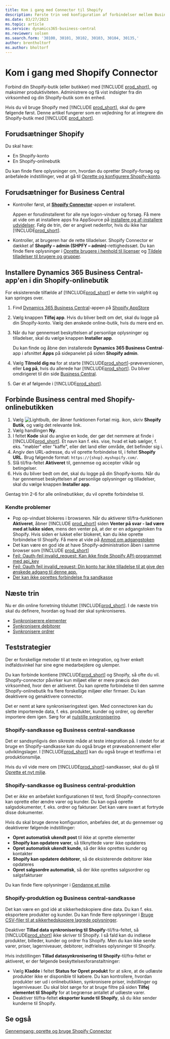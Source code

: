 ```yaml
---
title: Kom i gang med Connector til Shopify
description: Første trin ved konfiguration af forbindelser mellem Business central og Shopify
ms.date: 03/27/2023
ms.topic: article
ms.service: dynamics365-business-central
ms.reviewer: solsen
ms.search.form: '30100, 30101, 30102, 30103, 30104, 30135,'
author: brentholtorf
ms.author: bholtorf
---
```


# Kom i gang med Shopify Connector

Forbind din Shopify-butik (eller butikker) med [!INCLUDE [prod_short](../includes/prod_short.md)], og maksimer produktiviteten. Administrere og få vist indsigter fra din virksomhed og din Shopify-butik som én enhed.

Hvis du vil bruge Shopify med [!INCLUDE [prod_short](../includes/prod_short.md)], skal du gøre følgende først. Denne artikel fungerer som en vejledning for at integrere din Shopify-butik med [!INCLUDE [prod_short](../includes/prod_short.md)].

## Forudsætninger Shopify

Du skal have:

- En Shopify-konto
- En Shopify-onlinebutik

Du kan finde flere oplysninger om, hvordan du opretter Shopify-forsøg og anbefalede indstillinger, ved at gå til [Oprette og konfigurere Shopify-konto](shopify-account.md).

## Forudsætninger for Business Central

- Kontroller først, at **[Shopify Connector](https://go.microsoft.com/fwlink/?linkid=2196238)**-appen er installeret.

  Appen er forudinstalleret for alle nye logon-vinduer og forsøg. Få mere at vide om at installere apps fra AppSource på [installere og af-installere udvidelser](../ui-extensions-install-uninstall.md#install). Følg de trin, der er angivet nedenfor, hvis du ikke har [!INCLUDE[prod_short](../includes/prod_short.md)].

- Kontroller, at brugeren har de rette tilladelser. Shopify Connector er dækket af **Shopify – admin (SHPFY – admin)**-rettighedssæt. Du kan finde flere oplysninger i [Oprette brugere i henhold til licenser](../ui-how-users-permissions.md) og [Tildele tilladelser til brugere og grupper](../ui-define-granular-permissions.md).

## Installere Dynamics 365 Business Central-app'en i din Shopify-onlinebutik

For eksisterende tilfælde af [!INCLUDE[prod_short](../includes/prod_short.md)] er dette trin valgfrit og kan springes over.

1. Find [Dynamics 365 Business Central](https://apps.shopify.com/dynamics-365-business-central)-appen på [Shopify AppStore](https://apps.shopify.com/)
2. Vælg knappen **Tilføj app**. Hvis du bliver bedt om det, skal du logge på din Shopify-konto. Vælg den ønskede online-butik, hvis du mere end en.
3. Når du har gennemset beskyttelsen af personlige oplysninger og tilladelser, skal du vælge knappen **Installer app**.

   Du kan finde og åbne den installerede **Dynamics 365 Business Central**-app i afsnittet **Apps** på sidepanelet på siden **Shopify admin**.
4. Vælg **Tilmeld dig nu** for at starte [!INCLUDE[prod_short](../includes/prod_short.md)]-prøveversionen, eller **Log på**, hvis du allerede har [!INCLUDE[prod_short](../includes/prod_short.md)]. Du bliver omdirigeret til din side [Business Central](https://businesscentral.dynamics.com).
5. Gør ét af følgende i [!INCLUDE[prod_short](../includes/prod_short.md)].

## Forbinde Business central med Shopify-onlinebutikken

1. Vælg ![Lightbulb, der åbner funktionen Fortæl mig.](../media/ui-search/search_small.png "Fortæl mig, hvad du vil foretage dig") ikon, skriv **Shopify Butik**, og vælg det relevante link.
2. Vælg handlingen **Ny**.  
3. I feltet **Kode** skal du angive en kode, der gør det nemmere at finde i [!INCLUDE[prod_short](../includes/prod_short.md)]. Et navn kan f. eks. vise, hvad et køb sælger, f. eks. "møbler" eller "kaffe", eller det land eller område, det befinder sig i.
4. Angiv den URL-adresse, du vil oprette forbindelse til, i feltet **Shopify URL**. Brug følgende format: `https://{shop}.myshopify.com/`.
5. Slå til/fra-feltet **Aktiveret** til, gennemse og accepter vilkår og betingelser.
6. Hvis du bliver bedt om det, skal du logge på din Shopify-konto. Når du har gennemset beskyttelsen af personlige oplysninger og tilladelser, skal du vælge knappen **Installer app**.

Gentag trin 2-6 for alle onlinebutikker, du vil oprette forbindelse til.

### Kendte problemer

- Pop op-vinduet blokeres i browseren. Når du aktiverer til/fra-funktionen **Aktiveret**, åbner [!INCLUDE [prod_short](../includes/prod_short.md)] siden **Venter på svar - lad være med at lukke siden**, mens den venter på, at der er en adgangstoken fra Shopify. Hvis siden er lukket eller blokeret, kan du ikke oprette forbindelse til Shopify. Få mere at vide på [Anmod om adgangstoken](troubleshoot.md#request-the-access-token)
- Det kan være en god ide at have Shopify-administration åben i samme browser som [!INCLUDE [prod_short](../includes/prod_short.md)]
- [Fejl: Oauth-fejl invalid_request: Kan ikke finde Shopify API-programmet med api_key](troubleshoot.md#error-oauth-error-invalid_request-could-not-find-shopify-api-application-with-api_key)
- [Fejl: Oauth fejl invalid_request: Din konto har ikke tilladelse til at give den ønskede adgang til denne app.](troubleshoot.md#error-oauth-error-invalid_request-your-account-does-not-have-permission-to-grant-the-requested-access-for-this-app)
- [Der kan ikke oprettes forbindelse fra sandkasse](troubleshoot.md#verify-and-enable-permissions-to-make-http-requests-in-a-non-production-environment)

## Næste trin

Nu er din online forretning tilsluttet [!INCLUDE[prod_short](../includes/prod_short.md)]. I de næste trin skal du definere, hvordan og hvad der skal synkroniseres.

- [Synkroniserere elementer](synchronize-items.md)
- [Synkronisere debitorer](synchronize-customers.md)
- [Synkronisere ordrer](synchronize-orders.md)

## Teststrategier

Der er forskellige metoder til at teste en integration, og hver enkelt indfaldsvinkel har sine egne medarbejdere og ulemper.

Du kan forbinde kontiene [!INCLUDE[prod_short](../includes/prod_short.md)] og Shopify, så ofte du vil. Shopify-connector påvirker kun miljøet eller er mere præcis den virksomhed, hvor den er aktiveret. Du kan oprette forbindelse til den samme Shopify-onlinebutik fra flere forskellige miljøer eller firmaer. Du kan deaktivere og genaktivere connector.

Det er nemt at køre synkroniseringstest igen. Med connectoren kan du slette importerede data, f. eks. produkter, kunder og ordrer, og derefter importere dem igen. Sørg for at [nulstille synkronisering](troubleshoot.md#reset-sync).

### Shopify-sandkasse og Business central-sandkasse

Det er sandsynligvis den sikreste måde at teste integration på. I stedet for at bruge en Shopify-sandkasse kan du også bruge et prøveabonnement eller udviklingslager. I [!INCLUDE[prod_short](../includes/prod_short.md)] kan du også bruge et testfirma i et produktionsmiljø.

Hvis du vil vide mere om [!INCLUDE[prod_short](../includes/prod_short.md)]-sandkasser, skal du gå til [Oprette et nyt miljø](/dynamics365/business-central/dev-itpro/administration/tenant-admin-center-environments#create-a-new-environment).

### Shopify-sandkasse og Business central-produktion

Det er *ikke* en anbefalet konfigurationen til test, fordi Shopify-connectoren kan oprette eller ændre varer og kunder. Du kan også oprette salgsdokumenter, f. eks. ordrer og fakturaer. Det kan være svært at fortryde disse dokumenter.
 
Hvis du skal bruge denne konfiguration, anbefales det, at du gennemser og deaktiverer følgende indstillinger:

* **Opret automatisk ukendt post** til ikke at oprette elementer
* **Shopify kan opdatere varer**, så tilknyttede varer ikke opdateres
* **Opret automatisk ukendt kunde**, så der ikke oprettes kunder og kontakter
* **Shopify kan opdatere debitorer**, så de eksisterende debitorer ikke opdateres
* **Opret salgsordre automatisk**, så der ikke oprettes salgsordrer og salgsfakturaer

Du kan finde flere oplysninger i [Gendanne et miljø](/dynamics365/business-central/dev-itpro/administration/tenant-admin-center-backup-restore).

### Shopify-produktion og Business central-sandkasse

Det kan være en god idé at sikkerhedskopiere dine data. Du kan f. eks. eksportere produkter og kunder. Du kan finde flere oplysninger i [Bruge CSV-filer til at sikkerhedskopiere lagrede oplysninger](https://help.shopify.com/en/manual/shopify-admin/duplicate-store#using-csv-files-to-back-up-store-information).

Deaktiver **Tillad data synkronisering til Shopify**-til/fra-feltet, så [!INCLUDE[prod_short](../includes/prod_short.md)] ikke skriver til Shopify. I så fald kan du indlæse produkter, billeder, kunder og ordrer fra Shopify. Men du kan ikke sende varer, priser, lagerniveauer, debitorer, indfrielses oplysninger til Shopify.

Hvis indstillingen **Tillad datasynkronisering til Shopify**-til/fra-feltet er aktiveret, er der følgende beskyttelsesforanstaltninger:

*   Vælg **Kladde** i feltet **Status for Opret produkt** for at sikre, at de udlæste produkter ikke er disponible til købere. Du kan kontrollere, hvordan produkter ser ud i onlinebutikken, synkronisere priser, indstillinger og lagerniveauer. Du skal blot sørge for at bruge filtre på siden **Tilføj elementet til Shopify** for at begrænse antallet af udlæste varer.
* Deaktiver til/fra-feltet **eksporter kunde til Shopify**, så du ikke sender kunderne til Shopify.

## Se også

[Gennemgang: oprette og bruge Shopify Connector](walkthrough-setting-up-and-using-shopify.md)  

